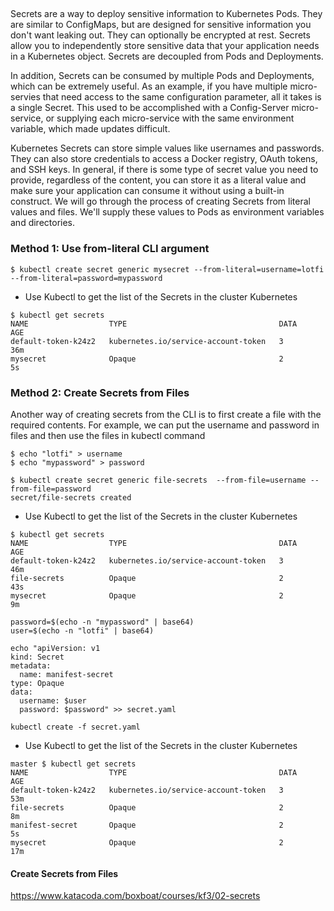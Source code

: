 ## 

Secrets are a way to deploy sensitive information to Kubernetes Pods. They are similar to ConfigMaps, but are designed for sensitive information you don't want leaking out. They can optionally be encrypted at rest. Secrets allow you to independently store sensitive data that your application needs in a Kubernetes object. Secrets are decoupled from Pods and Deployments.

In addition, Secrets can be consumed by multiple Pods and Deployments, which can be extremely useful. As an example, if you have multiple micro-servies that need access to the same configuration parameter, all it takes is a single Secret. This used to be accomplished with a Config-Server micro-service, or supplying each micro-service with the same environment variable, which made updates difficult.

Kubernetes Secrets can store simple values like usernames and passwords. They can also store credentials to access a Docker registry, OAuth tokens, and SSH keys. In general, if there is some type of secret value you need to provide, regardless of the content, you can store it as a literal value and make sure your application can consume it without using a built-in construct.
We will go through the process of creating Secrets from literal values and files. We'll supply these values to Pods as environment variables and directories.


### Method 1: Use from-literal CLI argument

```
$ kubectl create secret generic mysecret --from-literal=username=lotfi --from-literal=password=mypassword
```

- Use Kubectl to get the list of the Secrets in the cluster Kubernetes
```
$ kubectl get secrets
NAME                  TYPE                                  DATA      AGE
default-token-k24z2   kubernetes.io/service-account-token   3         36m
mysecret              Opaque                                2         5s
```

### Method 2: Create Secrets from Files
Another way of creating secrets from the CLI is to first create a file with the required contents. For example, we can put the username and password in files and then use the files in kubectl command

```
$ echo "lotfi" > username
$ echo "mypassword" > password
```

```
$ kubectl create secret generic file-secrets  --from-file=username --from-file=password
secret/file-secrets created
```

- Use Kubectl to get the list of the Secrets in the cluster Kubernetes
```
$ kubectl get secrets
NAME                  TYPE                                  DATA      AGE
default-token-k24z2   kubernetes.io/service-account-token   3         46m
file-secrets          Opaque                                2         43s
mysecret              Opaque                                2         9m
```


```
password=$(echo -n "mypassword" | base64)
user=$(echo -n "lotfi" | base64)
```

```
echo "apiVersion: v1
kind: Secret
metadata:
  name: manifest-secret
type: Opaque
data:
  username: $user
  password: $password" >> secret.yaml
```

```
kubectl create -f secret.yaml
```
- Use Kubectl to get the list of the Secrets in the cluster Kubernetes
```
master $ kubectl get secrets
NAME                  TYPE                                  DATA      AGE
default-token-k24z2   kubernetes.io/service-account-token   3         53m
file-secrets          Opaque                                2         8m
manifest-secret       Opaque                                2         5s
mysecret              Opaque                                2         17m
```

#### Create Secrets from Files
https://www.katacoda.com/boxboat/courses/kf3/02-secrets
